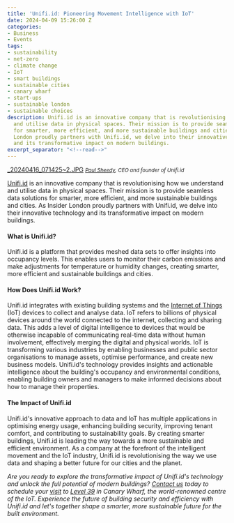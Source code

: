 ```yaml
---
title: 'Unifi.id: Pioneering Movement Intelligence with IoT'
date: 2024-04-09 15:26:00 Z
categories:
- Business
- Events
tags:
- sustainability
- net-zero
- climate change
- IoT
- smart buildings
- sustainable cities
- canary wharf
- start-ups
- sustainable london
- sustainable choices
description: Unifi.id is an innovative company that is revolutionising how we understand
  and utilise data in physical spaces. Their mission is to provide seamless data solutions
  for smarter, more efficient, and more sustainable buildings and cities.  As Insider
  London proudly partners with Unifi.id, we delve into their innovative technology
  and its transformative impact on modern buildings.
excerpt_separator: "<!--read-->"
---
```


[_20240416_071425~2.JPG](/uploads/_20240416_071425~2.JPG)
<small><em>[Paul Sheedy](https://www.linkedin.com/in/paul-sheedy-2786863), CEO and founder of Unifi.id</em></small>

[Unifi.id](https://www.unifi.id/en/welcome-2/) is an innovative company that is revolutionising how we understand and utilise data in physical spaces. Their mission is to provide seamless data solutions for smarter, more efficient, and more sustainable buildings and cities.  As Insider London proudly partners with Unifi.id, we delve into their innovative technology and its transformative impact on modern buildings.

<!--read-->

#### What is Unifi.id?

Unifi.id is a platform that provides meshed data sets to offer insights into occupancy levels. This enables users to monitor their carbon emissions and make adjustments for temperature or humidity changes, creating smarter, more efficient and sustainable buildings and cities.

#### How Does Unifi.id Work?

Unifi.id integrates with existing building systems and the [Internet of Things ](https://www.wired.com/story/internet-of-things-what-is-explained-iot/)(IoT) devices to collect and analyse data. IoT refers to billions of physical devices around the world connected to the internet, collecting and sharing data. This adds a level of digital intelligence to devices that would be otherwise incapable of communicating real-time data without human involvement, effectively merging the digital and physical worlds. IoT is transforming various industries by enabling businesses and public sector organisations to manage assets, optimise performance, and create new business models. Unifi.id's technology provides insights and actionable intelligence about the building's occupancy and environmental conditions, enabling building owners and managers to make informed decisions about how to manage their properties.

#### The Impact of Unifi.id

Unifi.id's innovative approach to data and IoT has multiple applications in optimising energy usage, enhancing building security, improving tenant comfort, and contributing to sustainability goals. By creating smarter buildings, Unifi.id is leading the way towards a more sustainable and efficient environment. As a company at the forefront of the intelligent movement and the IoT industry, Unifi.id is revolutionising the way we use data and shaping a better future for our cities and the planet.

*Are you ready to explore the transformative impact of Unifi.id's technology and unlock the full potential of modern buildings? [Contact us](mailto:contact@insiderlondon.com) today to schedule your [visit](https://www.insiderlondon.com/london/company-visits/) to [Level 39](https://level39.co/) in Canary Wharf, the world-renowned centre of the IoT. Experience the future of building security and efficiency with Unifi.id and let's together shape a smarter, more sustainable future for the built environment.*
